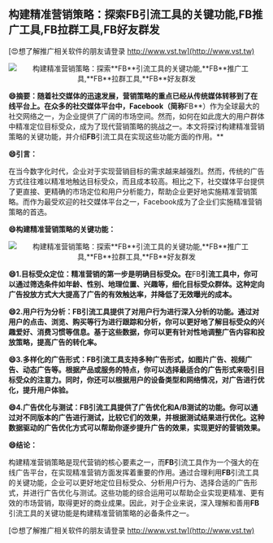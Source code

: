 ## **构建精准营销策略：探索**FB**引流工具的关键功能,**FB**推广工具,**FB**拉群工具,**FB**好友群发**

[😍想了解推广相关软件的朋友请登录 http://www.vst.tw](http://www.vst.tw)

 <center><img src="https://vst.tw/MP4/tuiguang/png/4.png" alt="构建精准营销策略：探索**FB**引流工具的关键功能,**FB**推广工具,**FB**拉群工具,**FB**好友群发"></center>

**😄摘要：随着社交媒体的迅速发展，营销策略的重点已经从传统媒体转移到了在线平台上。在众多的社交媒体平台中，Facebook（简称**FB**）作为全球最大的社交网络之一，为企业提供了广阔的市场空间。然而，如何在如此庞大的用户群体中精准定位目标受众，成为了现代营销策略的挑战之一。本文将探讨构建精准营销策略的关键功能，并介绍**FB**引流工具在实现这些功能方面的作用。**

**😄引言：**

在当今数字化时代，企业对于实现营销目标的需求越来越强烈。然而，传统的广告方式往往难以精准地触达目标受众，而且成本较高。相比之下，社交媒体平台提供了更直接、更精确的市场定位和用户分析能力，帮助企业更好地实施精准营销策略。而作为最受欢迎的社交媒体平台之一，Facebook成为了企业们实施精准营销策略的首选。

**😄构建精准营销策略的关键功能：**

 <center><img src="https://vst.tw/MP4/tuiguang/png/4.png" alt="构建精准营销策略：探索**FB**引流工具的关键功能,**FB**推广工具,**FB**拉群工具,**FB**好友群发"></center>

**😄1.目标受众定位：精准营销的第一步是明确目标受众。在**FB**引流工具中，你可以通过筛选条件如年龄、性别、地理位置、兴趣等，细化目标受众群体。这种定向广告投放方式大大提高了广告的有效触达率，并降低了无效曝光的成本。**

**😄2.用户行为分析：**FB**引流工具提供了对用户行为进行深入分析的功能。通过对用户的点击、浏览、购买等行为进行跟踪和分析，你可以更好地了解目标受众的兴趣爱好、消费习惯等信息。基于这些数据，你可以更有针对性地调整广告内容和投放策略，提高广告的转化率。**

**😄3.多样化的广告形式：**FB**引流工具支持多种广告形式，如图片广告、视频广告、动态广告等。根据产品或服务的特点，你可以选择最适合的广告形式来吸引目标受众的注意力。同时，你还可以根据用户的设备类型和网络情况，对广告进行优化，提升用户体验。**

**😄4.广告优化与测试：**FB**引流工具提供了广告优化和A/B测试的功能。你可以通过对不同版本的广告进行测试，比较它们的效果，并根据测试结果进行优化。这种数据驱动的广告优化方式可以帮助你逐步提升广告的效果，实现更好的营销效果。**

**😄结论：**

构建精准营销策略是现代营销的核心要素之一，而**FB**引流工具作为一个强大的在线广告平台，在实现精准营销方面发挥着重要的作用。通过合理利用**FB**引流工具的关键功能，企业可以更好地定位目标受众、分析用户行为、选择合适的广告形式，并进行广告优化与测试。这些功能的综合运用可以帮助企业实现更精准、更有效的市场营销，取得更好的商业成果。因此，对于企业来说，深入理解和善用**FB**引流工具的关键功能是构建精准营销策略的必备条件之一。

[😍想了解推广相关软件的朋友请登录 http://www.vst.tw](http://www.vst.tw)



